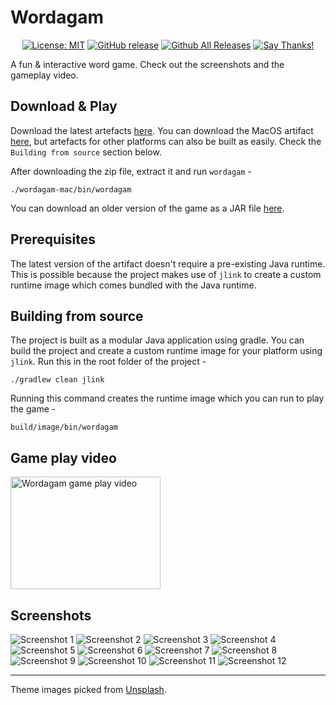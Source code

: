 # Wordagam

<p align="center">
<a href="https://opensource.org/licenses/MIT"><img src="https://img.shields.io/badge/License-MIT-yellow.svg" alt="License: MIT" /></a>
<a href="https://github.com/gravetii/wordagam/releases/latest"><img src="https://img.shields.io/github/release/gravetii/wordagam.svg?style=flat-square" alt="GitHub release" /></a>
<a href="https://github.com/gravetii/wordagam/releases"><img src="https://img.shields.io/github/downloads/gravetii/wordagam/total.svg?style=flat-square" alt="Github All Releases" /></a>
<a href="https://saythanks.io/to/gravetii"><img src="https://img.shields.io/badge/Say%20Thanks-!-1EAEDB.svg" alt="Say Thanks!" /></a>
</p>

A fun & interactive word game. Check out the screenshots and the gameplay video.

## Download & Play

Download the latest artefacts [here](https://github.com/gravetii/wordagam/releases/tag/v3.0). You can download the MacOS artifact [here](https://github.com/gravetii/wordagam/releases/download/v3.0/wordagam-mac.zip), but artefacts for other platforms can also be built as easily. Check the `Building from source` section below.

After downloading the zip file, extract it and run `wordagam` -  

```
./wordagam-mac/bin/wordagam
```

You can download an older version of the game as a JAR file [here](https://github.com/gravetii/wordagam/releases/download/v1.6/wordagam-1.6.jar).

## Prerequisites

The latest version of the artifact doesn't require a pre-existing Java runtime. This is possible because the project makes use of `jlink` to create a custom runtime image which comes bundled with the Java runtime.

## Building from source

The project is built as a modular Java application using gradle. You can build the project and create a custom runtime image for your platform using `jlink`. Run this in the root folder of the project - 
```
./gradlew clean jlink
```

Running this command creates the runtime image which you can run to play the game - 
```
build/image/bin/wordagam
```

## Game play video

<a href="http://www.youtube.com/watch?feature=player_embedded&v=EuWyjQGn0H0
"><img src="http://img.youtube.com/vi/EuWyjQGn0H0/2.jpg" alt="Wordagam game play video" width="240" height="180" /></a>

## Screenshots

![Screenshot 1](screenshots/1.jpg)
![Screenshot 2](screenshots/2.jpg)
![Screenshot 3](screenshots/3.jpg)
![Screenshot 4](screenshots/4.jpg)
![Screenshot 5](screenshots/5.jpg)
![Screenshot 6](screenshots/6.jpg)
![Screenshot 7](screenshots/7.jpg)
![Screenshot 8](screenshots/8.jpg)
![Screenshot 9](screenshots/9.jpg)
![Screenshot 10](screenshots/10.jpg)
![Screenshot 11](screenshots/11.jpg)
![Screenshot 12](screenshots/12.jpg)

---

<div>Theme images picked from <a href="https://unsplash.com" target="_blank">Unsplash</a>.</div>
